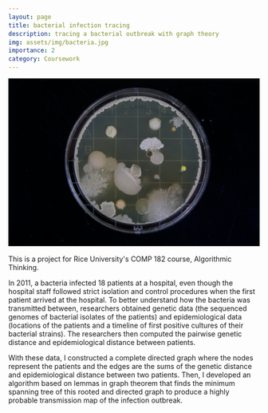 ```yaml
---
layout: page
title: bacterial infection tracing
description: tracing a bacterial outbreak with graph theory
img: assets/img/bacteria.jpg
importance: 2
category: Coursework
---
```

<div class="text-center">
  <img src="assets/img/bacteria.jpg" class="rounded">
</div>

This is a project for Rice University's COMP 182 course, Algorithmic Thinking.

In 2011, a bacteria infected 18 patients at a hospital, even though the hospital staff followed strict isolation and control procedures when the first patient arrived at the hospital. To better understand how the bacteria was transmitted between, researchers obtained genetic data (the sequenced genomes of bacterial isolates of the patients) and epidemiological data (locations of the patients and a timeline of first positive cultures of their bacterial strains). The researchers then computed the pairwise genetic distance and epidemiological distance between patients.

With these data, I constructed a complete directed graph where the nodes represent the patients and the edges are the sums of the genetic distance and epidemiological distance between two patients. Then, I developed an algorithm based on lemmas in graph theorem that finds the minimum spanning tree of this rooted and directed graph to produce a highly probable transmission map of the infection outbreak.
